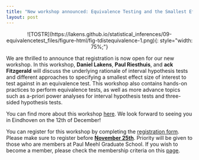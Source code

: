 ```yaml
---
title: "New workshop announced: Equivalence Testing and the Smallest Effect Size of Interest"
layout: post
---
```

<center> ![TOSTR](https://lakens.github.io/statistical_inferences/09-equivalencetest_files/figure-html/fig-tdistequivalence-1.png){: style="width: 75%;"} </center> 


We are thrilled to announce that registration is now open for our new workshop. In this workshop, **Daniel Lakens**, **Paul Riesthuis**, and **ack Fitzgerald** will discuss the underlying rationale of interval hypothesis tests  and different approaches to specifying a smallest effect size of interest to test against in an equivalence test. This workshop also contains hands-on practices to perform equivalence tests, as well as more advance topics such as a-priori power analyses for interval hypothesis tests and three-sided hypothesis tests. 

You can find more about this workshop [here](https://paulmeehlschool.github.io/workshops/second%20year/equivalence/). We look forward to seeing you in Eindhoven on the 12th of December!

You can register for this workshop by completing the [registration form](https://forms.office.com/Pages/ResponsePage.aspx?id=R_J9zM5gD0qddXBM9g78ZP_Kihp-VglPgWom9gajHXdURDJHTFU4U1k1NDlTNTEyUEtCQUJYRFRGVS4u). Please make sure to register before <ins>**November 25th**</ins>. Priority will be given to those who are members at Paul Meehl Graduate School. If you wish to become a member, please check the membership criteria on this [page](membership.md).
